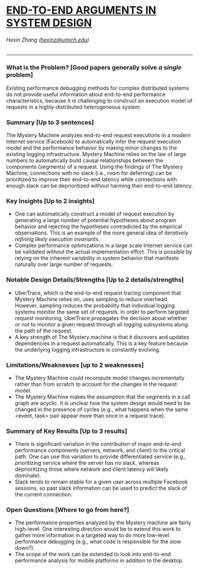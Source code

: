 # [END-TO-END ARGUMENTS IN SYSTEM DESIGN](http://web.mit.edu/Saltzer/www/publications/endtoend/endtoend.pdf)

###### Hexin Zhang (hexinz@umich.edu)

---

### What is the Problem? [Good papers generally solve *a single* problem]

Existing performance debugging methods for complex distributed systems do not provide useful information about end-to-end performance characteristics, because it is challenging to construct an execution model of requests in a highly-distributed heterogeneous system. 

### Summary [Up to 3 sentences]

The Mystery Machine analyzes end-to-end request executions in a modern Internet service (Facebook) to automatically infer the request execution model and the performance behavior by making minor changes to the existing logging infrastructure. Mystery Machine relies on the law of large numbers to automatically build causal relationships between the components (segments) of a request. Using the findings of The Mystery Machine, connections with no slack (i.e., room for deferring) can be prioritized to improve their end-to-end latency while connections with enough slack can be deprioritized without harming their end-to-end latency.

### Key Insights [Up to 2 insights]

- One can automatically construct a model of request execution by generating a large number of potential hypotheses about program behavior and rejecting the hypotheses contradicted by the empirical observations. This is an example of the more general idea of *iteratively refining likely execution invariants*.
- Complex performance optimizations in a large scale Internet service can be validated without the actual implementation effort. This is possible by relying on the inherent variability in system behavior that manifests naturally over large number of requests.

### Notable Design Details/Strengths [Up to 2 details/strengths]

- UberTrace, which is the end-to-end request tracing component that Mystery Machine relies on, uses sampling to reduce overhead. However, sampling reduces the probability that individual logging systems monitor the same set of requests. In order to perform targeted request monitoring, UberTrace propagates the decision about whether or not to monitor a given request through all logging subsystems along the path of the request.
- A key strength of The Mystery machine is that it discovers and updates dependencies in a request automatically. This is a key feature because the underlying logging infrastructure is constantly evolving.

### Limitations/Weaknesses [up to 2 weaknesses]

- The Mystery Machine could recompute model changes incrementally rather than from scratch to account for the changes in the request model.
- The Mystery Machine makes the assumption that the segments in a call graph are acyclic. It is unclear how the system design would need to be changed in the presence of cycles (e.g., what happens when the same <event, task> pair appear more than once in a request trace).

### Summary of Key Results [Up to 3 results]

- There is significant variation in the contribution of major end-to-end performance components (servers, network, and client) to the critical path. One can use this variation to provide differentiated service (e.g., prioritizing service where the server has no slack, whereas deprioritizing those where network and client latency will likely dominate).
- Slack tends to remain stable for a given user across multiple Facebook sessions, so past slack information can be used to predict the slack of the current connection.

### Open Questions [Where to go from here?]

- The performance properties analyzed by the Mystery machine are fairly high-level. One interesting direction would be to extend this work to gather more information in a targeted way to do more low-level performance debugging (e.g., what code is responsible for the slow down?).
- The scope of the work can be extended to look into end-to-end performance analysis for mobile platforms in addition to the desktop.
